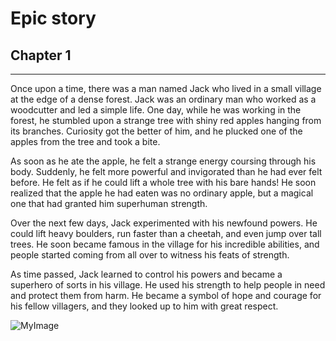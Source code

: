 # Epic story
## Chapter 1
---
Once upon a time, there was a man named Jack who lived in a small village at the edge of a dense forest. Jack was an ordinary man who worked as a woodcutter and led a simple life. One day, while he was working in the forest, he stumbled upon a strange tree with shiny red apples hanging from its branches. Curiosity got the better of him, and he plucked one of the apples from the tree and took a bite.

As soon as he ate the apple, he felt a strange energy coursing through his body. Suddenly, he felt more powerful and invigorated than he had ever felt before. He felt as if he could lift a whole tree with his bare hands! He soon realized that the apple he had eaten was no ordinary apple, but a magical one that had granted him superhuman strength.

Over the next few days, Jack experimented with his newfound powers. He could lift heavy boulders, run faster than a cheetah, and even jump over tall trees. He soon became famous in the village for his incredible abilities, and people started coming from all over to witness his feats of strength.

As time passed, Jack learned to control his powers and became a superhero of sorts in his village. He used his strength to help people in need and protect them from harm. He became a symbol of hope and courage for his fellow villagers, and they looked up to him with great respect.

![MyImage][Logoref]

[LogoRef]:https://cpet.tc.columbia.edu/uploads/1/8/4/5/18456699/write-to-learn_orig.png
